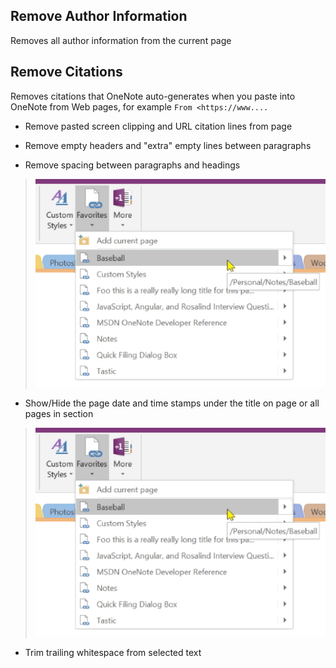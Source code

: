 ## Remove Author Information
Removes all author information from the current page

## Remove Citations
Removes citations that OneNote auto-generates when you paste into OneNote from Web pages, for example `From <https://www....`

* Remove pasted screen clipping and URL citation lines from page

* Remove empty headers and "extra" empty lines between paragraphs

* Remove spacing between paragraphs and headings
> ![Favorites Menu](images/FavoritesMenu.png)

* Show/Hide the page date and time stamps under the title on page or all pages in section
> ![Favorites Menu](images/FavoritesMenu.png)
* Trim trailing whitespace from selected text
